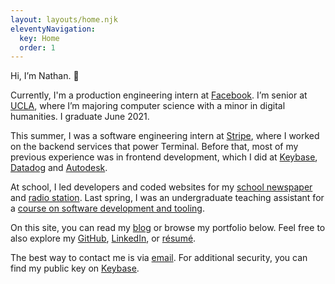```yaml
---
layout: layouts/home.njk
eleventyNavigation:
  key: Home
  order: 1
---
```


Hi, I’m Nathan. 👋

Currently, I'm a production engineering intern at [Facebook](https://www.facebook.com). I’m senior at [UCLA](http://www.ucla.edu), where I’m majoring computer science with a minor in digital humanities. I graduate June 2021.

This summer, I was a software engineering intern at [Stripe](https://stripe.com), where I worked on the backend services that power Terminal. Before that, most of my previous experience was in frontend development, which I did at [Keybase](https://keybase.io), [Datadog](https://www.datadoghq.com) and [Autodesk](https://www.autodesk.com).

At school, I led developers and coded websites for my [school newspaper](https://dailybruin.com/) and [radio station](https://uclaradio.com/). Last spring, I was an undergraduate teaching assistant for a [course on software development and tooling](http://web.cs.ucla.edu/classes/spring20/cs97-1/index.html).

On this site, you can read my [blog](/posts) or browse my portfolio below. Feel free to also explore my [GitHub](https://github.com/nathunsmitty), [LinkedIn](https://www.linkedin.com/in/nathanmatthewsmith/), or [résumé](/resume.pdf).

The best way to contact me is via [email](mailto:nathan.smith@ucla.edu). For additional security, you can find my public key on [Keybase](https://keybase.io/nathunsmitty).
